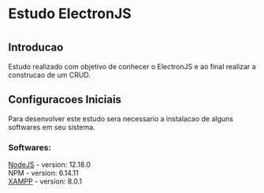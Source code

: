 <h1>Estudo ElectronJS<h1>

<h2>Introducao</h2>
  Estudo realizado com objetivo de conhecer o ElectronJS e ao final realizar a construcao de um CRUD.

<h2>Configuracoes Iniciais</h2>
Para desenvolver este estudo sera necessario a instalacao de alguns softwares em seu sistema.

<h3>Softwares:</h3>
<a href="https://nodejs.org/en/">NodeJS</a> - version: 12.18.0<br>
NPM - version: 6.14.11 <br>
<a href="https://www.apachefriends.org/pt_br/index.html">XAMPP</a> - version: 8.0.1
